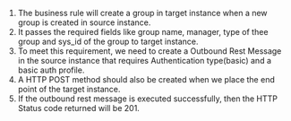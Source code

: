 1. The business rule will create a group in target instance when a new group is created in source instance.
2. It passes the required fields like group name, manager, type of thee group and sys_id of the group to target instance.
3. To meet this requirement, we need to create a Outbound Rest Message in the source instance that requires Authentication type(basic) and a basic auth profile. 
4. A HTTP POST method should also be created when we place the end point of the target instance.
5. If the outbound rest message is executed successfully, then the HTTP Status code returned will be 201.
